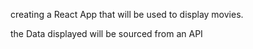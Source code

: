 creating a React App that will be used to display movies.

the Data displayed will be sourced from an API
